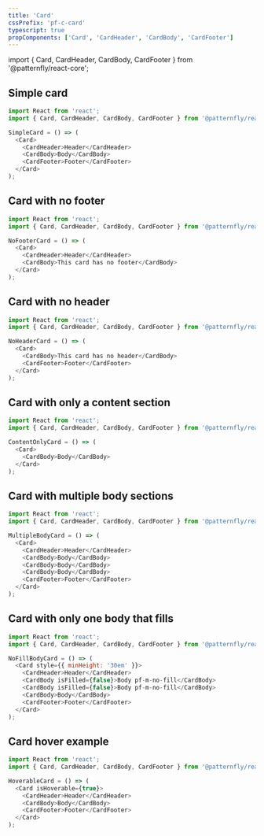 ```yaml
---
title: 'Card'
cssPrefix: 'pf-c-card'
typescript: true
propComponents: ['Card', 'CardHeader', 'CardBody', 'CardFooter']
---
```


import { Card, CardHeader, CardBody, CardFooter } from '@patternfly/react-core';

## Simple card
```js
import React from 'react';
import { Card, CardHeader, CardBody, CardFooter } from '@patternfly/react-core';

SimpleCard = () => (
  <Card>
    <CardHeader>Header</CardHeader>
    <CardBody>Body</CardBody>
    <CardFooter>Footer</CardFooter>
  </Card>
);
```

## Card with no footer
```js
import React from 'react';
import { Card, CardHeader, CardBody, CardFooter } from '@patternfly/react-core';

NoFooterCard = () => (
  <Card>
    <CardHeader>Header</CardHeader>
    <CardBody>This card has no footer</CardBody>
  </Card>
);
```

## Card with no header
```js
import React from 'react';
import { Card, CardHeader, CardBody, CardFooter } from '@patternfly/react-core';

NoHeaderCard = () => (
  <Card>
    <CardBody>This card has no header</CardBody>
    <CardFooter>Footer</CardFooter>
  </Card>
);
```

## Card with only a content section
```js
import React from 'react';
import { Card, CardHeader, CardBody, CardFooter } from '@patternfly/react-core';

ContentOnlyCard = () => (
  <Card>
    <CardBody>Body</CardBody>
  </Card>
);
```

## Card with multiple body sections
```js
import React from 'react';
import { Card, CardHeader, CardBody, CardFooter } from '@patternfly/react-core';

MultipleBodyCard = () => (
  <Card>
    <CardHeader>Header</CardHeader>
    <CardBody>Body</CardBody>
    <CardBody>Body</CardBody>
    <CardBody>Body</CardBody>
    <CardFooter>Footer</CardFooter>
  </Card>
);
```

## Card with only one body that fills
```js
import React from 'react';
import { Card, CardHeader, CardBody, CardFooter } from '@patternfly/react-core';

NoFillBodyCard = () => (
  <Card style={{ minHeight: '30em' }}>
    <CardHeader>Header</CardHeader>
    <CardBody isFilled={false}>Body pf-m-no-fill</CardBody>
    <CardBody isFilled={false}>Body pf-m-no-fill</CardBody>
    <CardBody>Body</CardBody>
    <CardFooter>Footer</CardFooter>
  </Card>
);
```

## Card hover example
```js
import React from 'react';
import { Card, CardHeader, CardBody, CardFooter } from '@patternfly/react-core';

HoverableCard = () => (
  <Card isHoverable={true}>
    <CardHeader>Header</CardHeader>
    <CardBody>Body</CardBody>
    <CardFooter>Footer</CardFooter>
  </Card>
);
```
